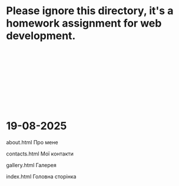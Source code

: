 # Please ignore this directory, it's a homework assignment for web development.

<br><br><br><br><br><br><br><br><br>

# 19-08-2025
about.html
Про мене

contacts.html
Мої контакти

gallery.html
Галерея

index.html
Головна сторінка

